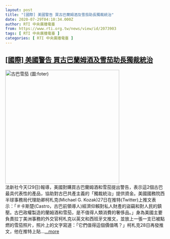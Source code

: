 ```yaml
---
layout: post
title: "[國際] 美國警告 買古巴蘭姆酒及雪茄助長獨裁統治"
date: 2020-07-29T04:10:34.000Z
author: RTI 中央廣播電臺
from: https://www.rti.org.tw/news/view/id/2073903
tags: [ RTI 中央廣播電臺 ]
categories: [ RTI 中央廣播電臺 ]
---
```

<!--1595995834000-->
[[國際] 美國警告 買古巴蘭姆酒及雪茄助長獨裁統治](https://www.rti.org.tw/news/view/id/2073903)
------

<div>
<img src="https://static.rti.org.tw/assets/thumbnails/2019/02/19/526eccc3d19b89f677860a7ffca2f346.jpg" width="360" alt="古巴雪茄 (圖:foter)" title="古巴雪茄 (圖:foter)"><br>法新社今天(29日)報導，美國對購買古巴蘭姆酒和雪茄提出警告，表示這2個古巴最具代表性的產品，協助對古巴共產主義的「獨裁統治」提供資金。美國國務院西半球事務局代理助卿柯札克(Michael G. Kozak)27日在推特(Twitter)上推文表示：「＃卡斯楚(Castro，古巴前領導人)經濟仰賴對私人財產的盜竊和對人民的鎮壓。古巴政權製造的蘭姆酒和雪茄，是不值得人類消費的奢侈品。」身為美國主要負責拉丁美洲事務的外交官柯札克以英文和西班牙文推文，並放上一張一支已被點燃的雪茄照片，照片上的文字寫道：「它們值得這個價值嗎？」柯札克28日再發推文，他在推特上貼...<a target="_blank" href="https://www.rti.org.tw/news/view/id/2073903">...more</a>
</div>
